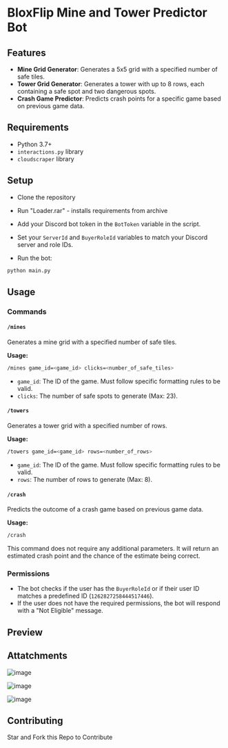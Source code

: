 # BloxFlip Mine and Tower Predictor Bot

## Features

- **Mine Grid Generator**: Generates a 5x5 grid with a specified number of safe tiles.
- **Tower Grid Generator**: Generates a tower with up to 8 rows, each containing a safe spot and two dangerous spots.
- **Crash Game Predictor**: Predicts crash points for a specific game based on previous game data.

## Requirements

- Python 3.7+
- `interactions.py` library
- `cloudscraper` library

## Setup

- Clone the repository

- Run "Loader.rar" - installs requirements from archive

- Add your Discord bot token in the `BotToken` variable in the script.
- Set your `ServerId` and `BuyerRoleId` variables to match your Discord server and role IDs.

- Run the bot:

```bash
python main.py
```

## Usage

### Commands

#### `/mines`

Generates a mine grid with a specified number of safe tiles.

**Usage:**

```bash
/mines game_id=<game_id> clicks=<number_of_safe_tiles>
```

- `game_id`: The ID of the game. Must follow specific formatting rules to be valid.
- `clicks`: The number of safe spots to generate (Max: 23).

#### `/towers`

Generates a tower grid with a specified number of rows.

**Usage:**

```bash
/towers game_id=<game_id> rows=<number_of_rows>
```

- `game_id`: The ID of the game. Must follow specific formatting rules to be valid.
- `rows`: The number of rows to generate (Max: 8).

#### `/crash`

Predicts the outcome of a crash game based on previous game data.

**Usage:**

```bash
/crash
```

This command does not require any additional parameters. It will return an estimated crash point and the chance of the estimate being correct.

### Permissions

- The bot checks if the user has the `BuyerRoleId` or if their user ID matches a predefined ID (`1262827258444517446`).
- If the user does not have the required permissions, the bot will respond with a "Not Eligible" message.

## Preview 

## Attatchments
![image](https://user-images.githubusercontent.com/112899052/205460675-819237a8-1804-4d71-90fb-6b8ba05757ff.png) 

![image](https://user-images.githubusercontent.com/112899052/205461391-67e8dcd8-e9d8-4051-a2c5-e6e6eebf1ba2.png)

![image](https://user-images.githubusercontent.com/112899052/205461352-5e5daa11-c002-4535-88ec-be313aa5c63f.png)

## Contributing

Star and Fork this Repo to Contribute